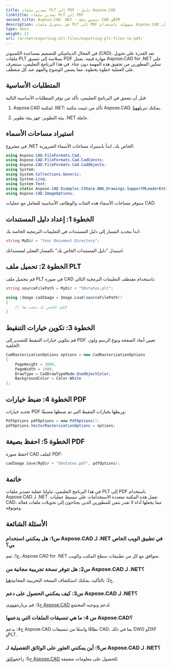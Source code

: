 ```yaml
---
title: تصدير ملفات PLT إلى PDF - دليل Aspose.CAD
linktitle: تصدير ملفات PLT إلى PDF
second_title: Aspose.CAD .NET - تنسيق ملف CAD وBIM
description: قم بتحويل ملفات PLT إلى PDF بسهولة باستخدام Aspose.CAD لـ .NET. اتبع دليلنا خطوة بخطوة للحصول على تكامل سلس ونتائج موثوقة.
type: docs
weight: 11
url: /ar/net/exporting-plt-files/exporting-plt-files-to-pdf/
---
```

في المجال الديناميكي للتصميم بمساعدة الكمبيوتر (CAD)، تعد القدرة على تحويل ملفات PLT بسلاسة إلى تنسيق PDF مهارة قيمة. يعمل Aspose.CAD for .NET على تمكين المطورين من تحقيق هذه المهمة دون عناء. في هذا البرنامج التعليمي، سنتعرف على العملية خطوة بخطوة، مما يضمن الوضوح والفهم عند كل منعطف.

## المتطلبات الأساسية

قبل أن نتعمق في البرنامج التعليمي، تأكد من توفر المتطلبات الأساسية التالية:

1. Aspose.CAD لمكتبة .NET: تأكد من تثبيت مكتبة Aspose.CAD. يمكنك تنزيله[هنا](https://releases.aspose.com/cad/net/).

2. بيئة التطوير: جهز بيئة تطوير .NET عاملة.

## استيراد مساحات الأسماء

في مشروع .NET الخاص بك، ابدأ باستيراد مساحات الأسماء الضرورية:

```csharp
using Aspose.CAD.FileFormats.Cad;
using Aspose.CAD.FileFormats.Cad.CadConsts;
using Aspose.CAD.FileFormats.Cad.CadObjects;
using System;
using System.Collections.Generic;
using System.Linq;
using System.Text;
using static Aspose.CAD.Examples.CSharp.DWG_Drawings.SupportMLeaderEntityForDWGFormat;
using Aspose.CAD.ImageOptions;
```

ستوفر مساحات الأسماء هذه الفئات والوظائف الأساسية للتعامل مع عمليات CAD.

## الخطوة 1: إعداد دليل المستندات

ابدأ بتحديد المسار إلى دليل المستندات في التعليمات البرمجية الخاصة بك:

```csharp
string MyDir = "Your Document Directory";
```

استبدل "دليل المستندات الخاص بك" بالمسار الفعلي لمستنداتك.

## الخطوة 2: تحميل ملف PLT

قم بتحميل ملف PLT في صورة CAD باستخدام مقتطف التعليمات البرمجية التالي:

```csharp
string sourceFilePath = MyDir + "50states.plt";

using (Image cadImage = Image.Load(sourceFilePath))
{
    // الكود الخاص بك يذهب هنا
}
```

## الخطوة 3: تكوين خيارات التنقيط

قم بتكوين خيارات التنقيط للتصدير إلى PDF. تعيين أبعاد الصفحة ونوع الرسم ولون الخلفية:

```csharp
CadRasterizationOptions options = new CadRasterizationOptions
{
    PageHeight = 1600,
    PageWidth = 1600,
    DrawType = CadDrawTypeMode.UseObjectColor,
    BackgroundColor = Color.White
};
```

## الخطوة 4: ضبط خيارات PDF

تحديد خيارات PDF وربطها بخيارات التنقيط التي تم ضبطها مسبقًا:

```csharp
PdfOptions pdfOptions = new PdfOptions();
pdfOptions.VectorRasterizationOptions = options;
```

## الخطوة 5: احفظ بصيغة PDF

احفظ صورة CAD كملف PDF:

```csharp
cadImage.Save(MyDir + "50states.pdf", pdfOptions);
```

## خاتمة

في هذا البرنامج التعليمي، تناولنا عملية تصدير ملفات PLT إلى PDF باستخدام Aspose.CAD لـ .NET. تعمل هذه المكتبة متعددة الاستخدامات على تبسيط عمليات CAD، مما يجعلها أداة لا تقدر بثمن للمطورين الذين يحتاجون إلى تحويلات ملفات فعالة وموثوقة.

## الأسئلة الشائعة

### س1: هل يمكنني استخدام Aspose.CAD لـ .NET في تطبيق الويب الخاص بي؟

ج1: نعم، Aspose.CAD for .NET متوافق مع كل من تطبيقات سطح المكتب والويب.

### س2: هل تتوفر نسخة تجريبية مجانية من Aspose.CAD لـ .NET؟

 ج2: بالتأكيد، يمكنك استكشاف النسخة التجريبية المجانية[هنا](https://releases.aspose.com/).

### س3: كيف يمكنني الحصول على دعم Aspose.CAD لـ .NET؟

 ج3: قم بزيارة[منتدى Aspose.CAD](https://forum.aspose.com/c/cad/19) لدعم وتوجيه المجتمع.

### س 4: ما هي تنسيقات الملفات التي يدعمها Aspose.CAD؟

ج4: يدعم Aspose.CAD نطاقًا واسعًا من تنسيقات CAD، بما في ذلك DWG وDXF وPLT.

### س5: أين يمكنني العثور على الوثائق التفصيلية لـ Aspose.CAD لـ .NET؟

 ج5: راجع[وثائق Aspose.CAD](https://reference.aspose.com/cad/net/) للحصول على معلومات متعمقة.